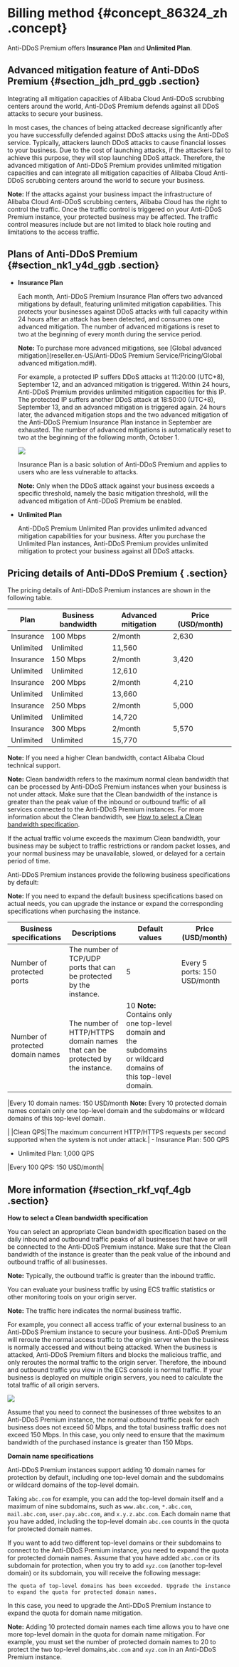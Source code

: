 # Billing method {#concept_86324_zh .concept}

Anti-DDoS Premium offers **Insurance Plan** and **Unlimited Plan**.

## Advanced mitigation feature of Anti-DDoS Premium {#section_jdh_prd_ggb .section}

Integrating all mitigation capacities of Alibaba Cloud Anti-DDoS scrubbing centers around the world, Anti-DDoS Premium defends against all DDoS attacks to secure your business.

In most cases, the chances of being attacked decrease significantly after you have successfully defended against DDoS attacks using the Anti-DDoS service. Typically, attackers launch DDoS attacks to cause financial losses to your business. Due to the cost of launching attacks, if the attackers fail to achieve this purpose, they will stop launching DDoS attack. Therefore, the advanced mitigation of Anti-DDoS Premium provides unlimited mitigation capacities and can integrate all mitigation capacities of Alibaba Cloud Anti-DDoS scrubbing centers around the world to secure your business.

**Note:** If the attacks against your business impact the infrastructure of Alibaba Cloud Anti-DDoS scrubbing centers, Alibaba Cloud has the right to control the traffic. Once the traffic control is triggered on your Anti-DDoS Premium instance, your protected business may be affected. The traffic control measures include but are not limited to black hole routing and limitations to the access traffic.

## Plans of Anti-DDoS Premium {#section_nk1_y4d_ggb .section}

-   **Insurance Plan** 

    Each month, Anti-DDoS Premium Insurance Plan offers two advanced mitigations by default, featuring unlimited mitigation capabilities. This protects your businesses against DDoS attacks with full capacity within 24 hours after an attack has been detected, and consumes one advanced mitigation. The number of advanced mitigations is reset to two at the beginning of every month during the service period.

    **Note:** To purchase more advanced mitigations, see [Global advanced mitigation](reseller.en-US/Anti-DDoS Premium Service/Pricing/Global advanced mitigation.md#).

    For example, a protected IP suffers DDoS attacks at 11:20:00 \(UTC+8\), September 12, and an advanced mitigation is triggered. Within 24 hours, Anti-DDoS Premium provides unlimited mitigation capacities for this IP. The protected IP suffers another DDoS attack at 18:50:00 \(UTC+8\), September 13, and an advanced mitigation is triggered again. 24 hours later, the advanced mitigation stops and the two advanced mitigation of the Anti-DDoS Premium Insurance Plan instance in September are exhausted. The number of advanced mitigations is automatically reset to two at the beginning of the following month, October 1.

    ![](http://static-aliyun-doc.oss-cn-hangzhou.aliyuncs.com/assets/img/79667/155626986935184_en-US.png)

    Insurance Plan is a basic solution of Anti-DDoS Premium and applies to users who are less vulnerable to attacks.

    **Note:** Only when the DDoS attack against your business exceeds a specific threshold, namely the basic mitigation threshold, will the advanced mitigation of Anti-DDoS Premium be enabled.

-   **Unlimited Plan** 

    Anti-DDoS Premium Unlimited Plan provides unlimited advanced mitigation capabilities for your business. After you purchase the Unlimited Plan instances, Anti-DDoS Premium provides unlimited mitigation to protect your business against all DDoS attacks.


## Pricing details of Anti-DDoS Premium { .section}

The pricing details of Anti-DDoS Premium instances are shown in the following table.

|Plan|Business bandwidth|Advanced mitigation|Price \(USD/month\)|
|----|------------------|-------------------|-------------------|
|Insurance|100 Mbps|2/month|2,630|
|Unlimited|Unlimited|11,560|
|Insurance|150 Mbps|2/month|3,420|
|Unlimited|Unlimited|12,610|
|Insurance|200 Mbps|2/month|4,210|
|Unlimited|Unlimited|13,660|
|Insurance|250 Mbps|2/month|5,000|
|Unlimited|Unlimited|14,720|
|Insurance|300 Mbps|2/month|5,570|
|Unlimited|Unlimited|15,770|

**Note:** If you need a higher Clean bandwidth, contact Alibaba Cloud technical support.

**Note:** Clean bandwidth refers to the maximum normal clean bandwidth that can be processed by Anti-DDoS Premium instances when your business is not under attack. Make sure that the Clean bandwidth of the instance is greater than the peak value of the inbound or outbound traffic of all services connected to the Anti-DDoS Premium instances. For more information about the Clean bandwidth, see [How to select a Clean bandwidth specification](#section_rkf_vqf_4gb).

If the actual traffic volume exceeds the maximum Clean bandwidth, your business may be subject to traffic restrictions or random packet losses, and your normal business may be unavailable, slowed, or delayed for a certain period of time.

Anti-DDoS Premium instances provide the following business specifications by default:

**Note:** If you need to expand the default business specifications based on actual needs, you can upgrade the instance or expand the corresponding specifications when purchasing the instance.

|Business specifications|Descriptions|Default values|Price \(USD/month\)|
|-----------------------|------------|--------------|-------------------|
|Number of protected ports|The number of TCP/UDP ports that can be protected by the instance.|5|Every 5 ports: 150 USD/month|
|Number of protected domain names|The number of HTTP/HTTPS domain names that can be protected by the instance.|10 **Note:** Contains only one top-level domain and the subdomains or wildcard domains of this top-level domain.

 |Every 10 domain names: 150 USD/month **Note:** Every 10 protected domain names contain only one top-level domain and the subdomains or wildcard domains of this top-level domain.

 |
|Clean QPS|The maximum concurrent HTTP/HTTPS requests per second supported when the system is not under attack.| -   Insurance Plan: 500 QPS
-   Unlimited Plan: 1,000 QPS

 |Every 100 QPS: 150 USD/month|

## More information {#section_rkf_vqf_4gb .section}

**How to select a Clean bandwidth specification**

You can select an appropriate Clean bandwidth specification based on the daily inbound and outbound traffic peaks of all businesses that have or will be connected to the Anti-DDoS Premium instance. Make sure that the Clean bandwidth of the instance is greater than the peak value of the inbound and outbound traffic of all businesses.

**Note:** Typically, the outbound traffic is greater than the inbound traffic.

You can evaluate your business traffic by using ECS traffic statistics or other monitoring tools on your origin server.

**Note:** The traffic here indicates the normal business traffic.

For example, you connect all access traffic of your external business to an Anti-DDoS Premium instance to secure your business. Anti-DDoS Premium will reroute the normal access traffic to the origin server when the business is normally accessed and without being attacked. When the business is attacked, Anti-DDoS Premium filters and blocks the malicious traffic, and only reroutes the normal traffic to the origin server. Therefore, the inbound and outbound traffic you view in the ECS console is normal traffic. If your business is deployed on multiple origin servers, you need to calculate the total traffic of all origin servers.

![](http://static-aliyun-doc.oss-cn-hangzhou.aliyuncs.com/assets/img/79667/155626986938045_en-US.png)

Assume that you need to connect the businesses of three websites to an Anti-DDoS Premium instance, the normal outbound traffic peak for each business does not exceed 50 Mbps, and the total business traffic does not exceed 150 Mbps. In this case, you only need to ensure that the maximum bandwidth of the purchased instance is greater than 150 Mbps.

**Domain name specifications**

Anti-DDoS Premium instances support adding 10 domain names for protection by default, including one top-level domain and the subdomains or wildcard domains of the top-level domain.

Taking `abc.com` for example, you can add the top-level domain itself and a maximum of nine subdomains, such as `www.abc.com`, `*.abc.com`, `mail.abc.com`, `user.pay.abc.com`, and `x.y.z.abc.com`. Each domain name that you have added, including the top-level domain `abc.com` counts in the quota for protected domain names.

If you want to add two different top-level domains or their subdomains to connect to the Anti-DDoS Premium instance, you need to expand the quota for protected domain names. Assume that you have added `abc.com` or its subdomain for protection, when you try to add `xyz.com` \(another top-level domain\) or its subdomain, you will receive the following message:

```
The quota of top-level domains has been exceeded. Upgrade the instance to expand the quota for protected domain names.
```

In this case, you need to upgrade the Anti-DDoS Premium instance to expand the quota for domain name mitigation.

**Note:** Adding 10 protected domain names each time allows you to have one more top-level domain in the quota for domain name mitigation. For example, you must set the number of protected domain names to 20 to protect the two top-level domains,`abc.com` and `xyz.com` in an Anti-DDoS Premium instance.

